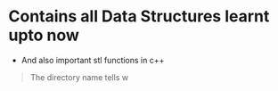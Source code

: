 # Contains all Data Structures learnt upto now

* And also important stl functions in c++

>The directory name tells w